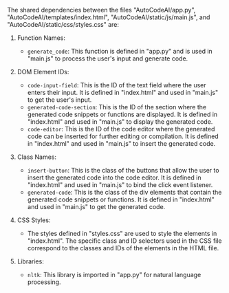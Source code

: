 The shared dependencies between the files "AutoCodeAI/app.py", "AutoCodeAI/templates/index.html", "AutoCodeAI/static/js/main.js", and "AutoCodeAI/static/css/styles.css" are:

1. Function Names:
   - `generate_code`: This function is defined in "app.py" and is used in "main.js" to process the user's input and generate code.

2. DOM Element IDs:
   - `code-input-field`: This is the ID of the text field where the user enters their input. It is defined in "index.html" and used in "main.js" to get the user's input.
   - `generated-code-section`: This is the ID of the section where the generated code snippets or functions are displayed. It is defined in "index.html" and used in "main.js" to display the generated code.
   - `code-editor`: This is the ID of the code editor where the generated code can be inserted for further editing or compilation. It is defined in "index.html" and used in "main.js" to insert the generated code.

3. Class Names:
   - `insert-button`: This is the class of the buttons that allow the user to insert the generated code into the code editor. It is defined in "index.html" and used in "main.js" to bind the click event listener.
   - `generated-code`: This is the class of the div elements that contain the generated code snippets or functions. It is defined in "index.html" and used in "main.js" to get the generated code.

4. CSS Styles:
   - The styles defined in "styles.css" are used to style the elements in "index.html". The specific class and ID selectors used in the CSS file correspond to the classes and IDs of the elements in the HTML file.

5. Libraries:
   - `nltk`: This library is imported in "app.py" for natural language processing.
